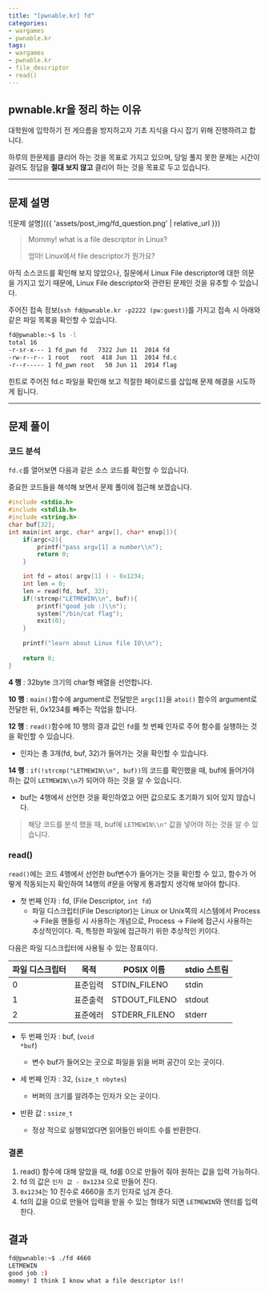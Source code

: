 ```yaml
---
title: "[pwnable.kr] fd"
categories:
- wargames
- pwnable.kr
tags:
- wargames
- pwnable.kr
- file_descriptor
- read()
---
```


## pwnable.kr을 정리 하는 이유
대학원에 입학하기 전 게으름을 방지하고자 기초 지식을 다시 잡기 위해 진행하려고 합니다.

하루의 한문제를 클리어 하는 것을 목표로 가지고 있으며, 당일 풀지 못한 문제는 시간이 걸려도 정답을 **절대 보지 않고** 클리어 하는 것을 목표로 두고 있습니다.

---
## 문제 설명

![문제 설명]({{ 'assets/post_img/fd_question.png' | relative_url }})

> Mommy! what is a file descriptor in Linux?
> 
> 엄마! Linux에서 file descriptor가 뭔가요?
> 

아직 소스코드를 확인해 보지 않았으나, 질문에서 Linux File descriptor에 대한 의문을 가지고 있기 때문에, Linux File descriptor와 관련된 문제인 것을 유추할 수 있습니다.

주어진 접속 정보(`ssh fd@pwnable.kr -p2222 (pw:guest)`)를 가지고 접속 시 아래와 같은 파일 목록을 확인할 수 있습니다.

```bash
fd@pwnable:~$ ls -l
total 16
-r-sr-x--- 1 fd_pwn fd   7322 Jun 11  2014 fd
-rw-r--r-- 1 root   root  418 Jun 11  2014 fd.c
-r--r----- 1 fd_pwn root   50 Jun 11  2014 flag
```

힌트로 주어진 fd.c 파일을 확인해 보고 적절한 페이로드를 삽입해 문제 해결을 시도하게 됩니다.

---

## 문제 풀이
### 코드 분석

`fd.c`를 열어보면 다음과 같은 소스 코드를 확인할 수 있습니다.

중요한 코드들을 해석해 보면서 문제 풀이에 접근해 보겠습니다.

```c
#include <stdio.h>
#include <stdlib.h>
#include <string.h>
char buf[32];
int main(int argc, char* argv[], char* envp[]){
	if(argc<2){
		printf("pass argv[1] a number\\n");
		return 0;
	}

	int fd = atoi( argv[1] ) - 0x1234;
	int len = 0;
	len = read(fd, buf, 32);
	if(!strcmp("LETMEWIN\\n", buf)){
		printf("good job :)\\n");
		system("/bin/cat flag");
		exit(0);
	}
		
	printf("learn about Linux file IO\\n");
	
	return 0;
}
```

**4 행** : 32byte 크기의 char형 배열을 선언합니다.

**10 행** : `main()`함수에 argument로 전달받은 `argc[1]`을 `atoi()` 함수의 argument로 전달한 뒤, 0x1234를 빼주는 작업을 합니다.

**12 행** : `read()`함수에 10 행의 결과 값인 `fd`를 첫 번째 인자로 주어 함수를 실행하는 것을 확인할 수 있습니다.
- 인자는 총 3개(fd, buf, 32)가 들어가는 것을 확인할 수 있습니다.

**14 행** : `if(!strcmp("LETMEWIN\\n", buf))`의 코드를 확인했을 때, buf에 들어가야하는 값이  `LETMEWIN\\n`가 되어야 하는 것을 알 수 있습니다.
- buf는 4행에서 선언한 것을 확인하였고 어떤 값으로도 초기화가 되어 있지 않습니다.

> 해당 코드를 분석 했을 때, buf에 `LETMEWIN\\n"` 값을 넣어야 하는 것을 알 수 있습니다.

### read()
`read()`에는 코드 4행에서 선언한 buf변수가 들어가는 것을 확인할 수 있고, 함수가 어떻게 작동되는지 확인하여 14행의 if문을 어떻게 통과할지 생각해 보아야 합니다.

- 첫 번째 인자 : fd, (File Descriptor, `int fd`)
    - 파일 디스크립터(File Descriptor)는 Linux or Unix쪽의 시스템에서 Process -> File을 핸들링 시 사용하는 개념으로, Process -> File에 접근시 사용하는 추상적인이다. 즉, 특정한 파일에 접근하기 위한 추상적인 키이다.

다음은 파일 디스크립터에 사용될 수 있는 장표이다.


|  파일 디스크립터 | 목적 | POSIX 이름 |stdio 스트림 |
| -------- | -------- | -------- | -------- |
| 0 | 표준입력 | STDIN_FILENO | stdin |
| 1 | 표준출력 | STDOUT_FILENO | stdout |
| 2 | 표준에러 | STDERR_FILENO | stderr |

		
- 두 번째 인자 : buf, (<code class="language-plaintext highlighter-rouge">void *buf</code>)
	- 변수 buf가 들어오는 곳으로 파일을 읽을 버퍼 공간이 오는 곳이다.

- 세 번째 인자 : 32, (`size_t nbytes`)
	- 버퍼의 크기를 알려주는 인자가 오는 곳이다.

- 반환 값 : `ssize_t`
	- 정상 적으로 실행되었다면 읽어들인 바이트 수를 반환한다.

### 결론
1. read() 함수에 대해 알았을 때, fd를 0으로 만들어 줘야 원하는 값을 입력 가능하다.
2. fd 의 값은 `인자 값 - 0x1234` 으로 만들어 진다.
3. `0x1234`는 10 진수로 4660을 초기 인자로 넘겨 준다.
4. fd의 값을 0으로 만들어 입력을 받을 수 있는 형태가 되면 `LETMEWIN`와 엔터를 입력한다.


## 결과
```bash
fd@pwnable:~$ ./fd 4660
LETMEWIN
good job :)
mommy! I think I know what a file descriptor is!!
```
